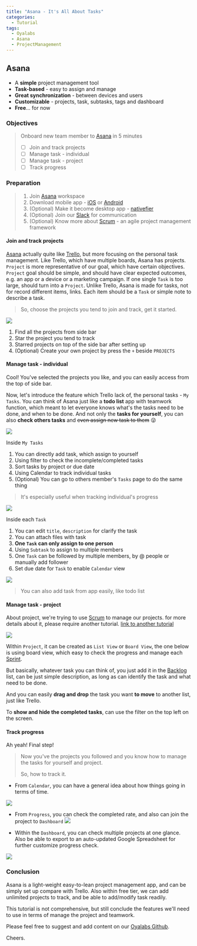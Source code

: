```yaml
---
title: "Asana - It's All About Tasks"
categories:
  - Tutorial
tags:
  - Oyalabs
  - Asana
  - ProjectManagement
---
```


## Asana
* A **simple** project management tool
* **Task-based** - easy to assign and manage
* **Great synchronization** - between devices and users
* **Customizable** - projects, task, subtasks, tags and dashboard
* **Free**... for now

### Objectives

> Onboard new team member to [Asana](https://app.asana.com/) in 5 minutes
> - [ ] Join and track projects
> - [ ] Manage task - individual
> - [ ] Manage task - project
> - [ ] Track progress

### Preparation

> 1. Join [Asana](app.asana.com) workspace
> 2. Download mobile app - [iOS](https://itunes.apple.com/us/app/asana-mobile/id489969512?mt=8)  or [Android](https://play.google.com/store/apps/details?id=com.asana.app&referrer=oyalabs)
> 3. (Optional) Make it become desktop app - [nativefier](https://github.com/jiahaog/nativefier)
> 4. (Optional) Join our [Slack](oyalabs.slack.com) for communication
> 5. (Optional) Know more about [Scrum](https://www.scrum.org/resources/what-is-scrum) - an agile project management framework

#### Join and track projects

[Asana](app.asana.com) actually quite like [Trello](https://trello.com), but more focusing on the personal task management. Like Trello, which have multiple boards, Asana has projects. `Project` is more representative of our goal, which have certain objectives. `Project` goal should be simple, and should have clear expected outcomes, e.g. an app or a device or a marketing campaign. If one single `Task` is too large, should turn into a `Project`. Unlike Trello, Asana is made for tasks, not for record different items, links. Each item should be a `Task` or simple note to describe a task.

> So, choose the projects you tend to join and track, get it started.

![](../assets/images/asana-tutorial-image1.jpg)

1. Find all the projects from side bar
2. Star the project you tend to track
3. Starred projects on top of the side bar after setting up
4. (Optional) Create your own project by press the `+` beside `PROJECTS`

#### Manage task - individual

Cool! You've selected the projects you like, and you can easily access from the top of side bar.   

Now, let's introduce the feature which Trello lack of, the personal tasks - `My Tasks`. You can think of Asana just like a **todo list** app with teamwork function, which meant to let everyone knows what's the tasks need to be done, and when to be done. And not only the **tasks for yourself**, you can also **check others tasks** and ~~even assign new task to them~~ 😜

![](../assets/images/asana-tutorial-image2.png)

Inside `My Tasks`

1. You can directly add task, which assign to yourself
2. Using filter to check the incomplete/completed tasks
3. Sort tasks by project or due date
4. Using Calendar to track individual tasks
5. (Optional) You can go to others member's `Tasks` page to do the same thing

> It's especially useful when tracking individual's progress

![](../assets/images/asana-tutorial-image3.png)

Inside each `Task`

1. You can edit `title`, `description` for clarify the task
2. You can attach files with task
3. **One `Task` can only assign to one person**
4. Using `Subtask` to assign to multiple members
5. One `Task` can be followed by multiple members, by @ people or manually add follower
6. Set due date for `Task` to enable `Calendar` view

![](../assets/images/asana-tutorial-image5.gif)

> You can also add task from app easily, like todo list

#### Manage task - project

About project, we're trying to use [Scrum](https://www.scrum.org/resources/what-is-scrum) to manage our projects. for more details about it, please require another tutorial. [link to another tutorial](#)

![](../assets/images/asana-tutorial-image4.png)

Within `Project`, it can be created as `List View` or `Board View`, the one below is using board view, which easy to check the progress and manage each [Sprint](https://www.scrum.org/resources/what-is-a-sprint-in-scrum).

But basically, whatever task you can think of, you just add it in the [Backlog](https://www.scrum.org/resources/what-is-a-product-backlog) list, can be just simple description, as long as can identify the task and what need to be done.

And you can easily **drag and drop** the task you want **to move** to another list, just like Trello.

To **show and hide the completed tasks**, can use the filter on the top left on the screen.


#### Track progress

Ah yeah! Final step!
> Now you've the projects you followed and you know how to manage the tasks for yourself and project.
>
> So, how to track it.

- From `Calendar`, you can have a general idea about how things going in terms of time.

![](../assets/images/asana-tutorial-image6.png)

- From `Progress`, you can check the completed rate, and also can join the project to `Dashboard`
![](../assets/images/asana-tutorial-image7.png)

- Within the `Dashboard`, you can check multiple projects at one glance. Also be able to export to an auto-updated Google Spreadsheet for further customize progress check.

![](../assets/images/asana-tutorial-image8.jpg)



### Conclusion

Asana is a light-weight easy-to-lean project management app, and can be simply set up compare with Trello. Also within free tier, we can add unlimited projects to track, and be able to add/modify task readily.

This tutorial is not comprehensive, but still conclude the features we'll need to use in terms of manage the project and teamwork.

Please feel free to suggest and add content on our [Oyalabs Github](https://github.com/oyalabs/oyalabs.github.io).

Cheers.
